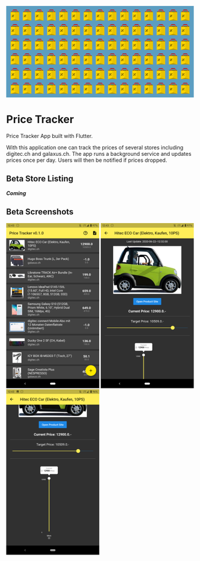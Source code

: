 ![](price_tracker/assets/feature_graphic.png)

# Price Tracker
Price Tracker App built with Flutter.

With this application one can track the prices of several stores including digitec.ch and galaxus.ch.
The app runs a background service and updates prices once per day. Users will then be notified if prices dropped.

## Beta Store Listing
**_Coming_**

## Beta Screenshots
<img src="price_tracker/assets/screenshots/Screenshot_20200622-124303.png" alt="screenshot" width="250"/>  
<img src="price_tracker/assets/screenshots/Screenshot_20200622-124310.png" alt="screenshot" width="250"/>  
<img src="price_tracker/assets/screenshots/Screenshot_20200622-124337.png" alt="screenshot" width="250"/>  

